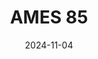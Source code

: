 ---
title: AMES 85
date: 2024-11-04

weapon: 
-
    primary: Max Level
    item: Level 46
-
    primary: MP Military Camo's
    item: 100 Headshots 
-
    primary: MP Special Camo 1
    item: 1 kill without taking damage 30x
-
    primary: MP Special Camo 2
    item: 2 kills without reloading 10x
-
    primary: MP Gold Camo
    item: 10 double kills or better
-
    primary: ZM Military Camo's
    item: 2000 Critical Kills 
-
    primary: ZM Special Camo 1
    item: 300 kills at Rare rarity or higher
-
    primary: ZM Special Camo 2
    item: 300 kills with Brain Rot equipped
-
    primary: ZM Mystic Gold Camo
    item: 10 kills rapidly 15 times

tags: weaponBuild
---